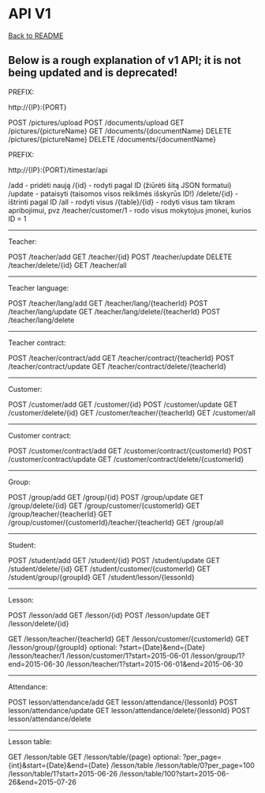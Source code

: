# API V1

[Back to README](README.md)

## Below is a rough explanation of v1 API; it is not being updated and is deprecated!

PREFIX:

http://{IP}:{PORT}

POST /pictures/upload
POST /documents/upload
GET /pictures/{pictureName}
GET /documents/{documentName}
DELETE /pictures/{pictureName}
DELETE /documents/{documentName}

PREFIX:

http://{IP}:{PORT}/timestar/api

/add - pridėti naują
/{id} - rodyti pagal ID (žiūrėti šitą JSON formatui)
/update - pataisyti (taisomos visos reikšmės išskyrūs ID!)
/delete/{id} - ištrinti pagal ID
/all - rodyti visus
/{table}/{id} - rodyti visus tam tikram apribojimui, pvz /teacher/customer/1 - rodo visus mokytojus įmonei, kurios ID = 1

------------------------------------------------------------------------------------
Teacher:

POST /teacher/add
GET /teacher/{id}
POST /teacher/update
DELETE /teacher/delete/{id}
GET /teacher/all

------------------------------------------------------------------------------------
Teacher language:

POST /teacher/lang/add
GET /teacher/lang/{teacherId}
POST /teacher/lang/update
GET /teacher/lang/delete/{teacherId}
POST /teacher/lang/delete

------------------------------------------------------------------------------------
Teacher contract:

POST /teacher/contract/add
GET /teacher/contract/{teacherId}
POST /teacher/contract/update
GET /teacher/contract/delete/{teacherId}

------------------------------------------------------------------------------------
Customer:

POST /customer/add
GET /customer/{id}
POST /customer/update
GET /customer/delete/{id}
GET /customer/teacher/{teacherId}
GET /customer/all

------------------------------------------------------------------------------------
Customer contract:

POST /customer/contract/add
GET /customer/contract/{customerId}
POST /customer/contract/update
GET /customer/contract/delete/{customerId}

------------------------------------------------------------------------------------
Group:

POST /group/add
GET /group/{id}
POST /group/update
GET /group/delete/{id}
GET /group/customer/{customerId}
GET /group/teacher/{teacherId}
GET /group/customer/{customerId}/teacher/{teacherId}
GET /group/all

------------------------------------------------------------------------------------
Student:

POST /student/add
GET /student/{id}
POST /student/update
GET /student/delete/{id}
GET /student/customer/{customerId}
GET /student/group/{groupId}
GET /student/lesson/{lessonId}

------------------------------------------------------------------------------------
Lesson:

POST /lesson/add
GET /lesson/{id}
POST /lesson/update
GET /lesson/delete/{id}

GET /lesson/teacher/{teacherId}
GET /lesson/customer/{customerId}
GET /lesson/group/{groupId}
optional: ?start={Date}&end={Date}
/lesson/teacher/1
/lesson/customer/1?start=2015-06-01
/lesson/group/1?end=2015-06-30
/lesson/teacher/1?start=2015-06-01&end=2015-06-30

------------------------------------------------------------------------------------
Attendance:

POST lesson/attendance/add
GET lesson/attendance/{lessonId}
POST lesson/attendance/update
GET lesson/attendance/delete/{lessonId}
POST lesson/attendance/delete

------------------------------------------------------------------------------------
Lesson table:

GET /lesson/table
GET /lesson/table/{page}
optional: ?per_page={int}&start={Date}&end={Date}
/lesson/table
/lesson/table/0?per_page=100
/lesson/table/1?start=2015-06-26
/lesson/table/100?start=2015-06-26&end=2015-07-26
